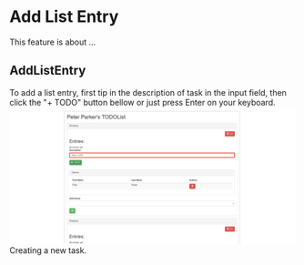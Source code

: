 # Add List Entry

This feature is about ...

## AddListEntry

To add a list entry, first tip in the description of task in the input field,
then click the "+ TODO" button bellow or just press Enter on your keyboard.
![AddlistEntry](./AddlistEntry.png)
Creating a new task.

